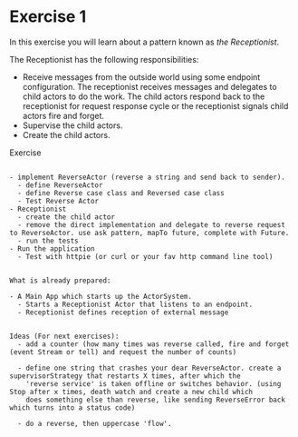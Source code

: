 Exercise 1
==========

In this exercise you will learn about a pattern known as *the Receptionist*.

The Receptionist has the following responsibilities:

- Receive messages from the outside world using some endpoint configuration. The receptionist receives messages and
delegates to child actors to do the work. The child actors respond back to the receptionist for request response cycle or
the receptionist signals child actors fire and forget.
- Supervise the child actors.
- Create the child actors.


Exercise
~~~~~~~~

- implement ReverseActor (reverse a string and send back to sender).
  - define ReverseActor
  - define Reverse case class and Reversed case class
  - Test Reverse Actor
- Receptionist
  - create the child actor
  - remove the direct implementation and delegate to reverse request to ReverseActor. use ask pattern, mapTo future, complete with Future.
  - run the tests
- Run the application
  - Test with httpie (or curl or your fav http command line tool)


What is already prepared:

- A Main App which starts up the ActorSystem.
  - Starts a Receptionist Actor that listens to an endpoint.
  - Receptionist defines reception of external message


Ideas (For next exercises):
  - add a counter (how many times was reverse called, fire and forget (event Stream or tell) and request the number of counts)

  - define one string that crashes your dear ReverseActor. create a supervisorStrategy that restarts X times, after which the
    'reverse service' is taken offline or switches behavior. (using Stop after x times, death watch and create a new child which
    does something else than reverse, like sending ReverseError back which turns into a status code)

  - do a reverse, then uppercase 'flow'.
